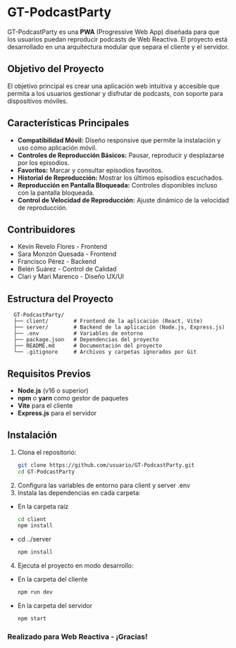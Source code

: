 # **GT-PodcastParty**

GT-PodcastParty es una **PWA** (Progressive Web App) diseñada para que los usuarios puedan reproducir podcasts de Web Reactiva. El proyecto está desarrollado en una arquitectura modular que separa el cliente y el servidor.

## **Objetivo del Proyecto**
El objetivo principal es crear una aplicación web intuitiva y accesible que permita a los usuarios gestionar y disfrutar de podcasts, con soporte para dispositivos móviles.

## **Características Principales**

- **Compatibilidad Móvil:** Diseño responsive que permite la instalación y uso como aplicación móvil.
- **Controles de Reproducción Básicos:** Pausar, reproducir y desplazarse por los episodios.
- **Favoritos:** Marcar y consultar episodios favoritos.
- **Historial de Reproducción:** Mostrar los últimos episodios escuchados.
- **Reproducción en Pantalla Bloqueada:** Controles disponibles incluso con la pantalla bloqueada.
- **Control de Velocidad de Reproducción:** Ajuste dinámico de la velocidad de reproducción.

## **Contribuidores**
- Kevin Revelo Flores - Frontend
- Sara Monzón Quesada - Frontend
- Francisco Pérez - Backend
- Belén Suárez - Control de Calidad
- Clari y Mari Marenco - Diseño UX/UI

## **Estructura del Proyecto**
      
      GT-PodcastParty/
      ├── client/        # Frontend de la aplicación (React, Vite)
      ├── server/        # Backend de la aplicación (Node.js, Express.js)
      ├── .env           # Variables de entorno
      ├── package.json   # Dependencias del proyecto
      ├── README.md      # Documentación del proyecto
      └── .gitignore     # Archivos y carpetas ignorados por Git

## **Requisitos Previos**

- **Node.js** (v16 o superior)
- **npm** o **yarn** como gestor de paquetes
- **Vite** para el cliente
- **Express.js** para el servidor

## **Instalación**

1. Clona el repositorio:
   ```bash
   git clone https://github.com/usuario/GT-PodcastParty.git
   cd GT-PodcastParty
2. Configura las variables de entorno para client y server .env
3. Instala las dependencias en cada carpeta:
- En la carpeta raíz
   ```bash
   cd client
   npm install

- cd ../server
   ```bash
   npm install

4. Ejecuta el proyecto en modo desarrollo:
- En la carpeta del cliente
   ```bash
   npm run dev

- En la carpeta del servidor
   ```bash
   npm start

### Realizado para Web Reactiva - ¡Gracias!

